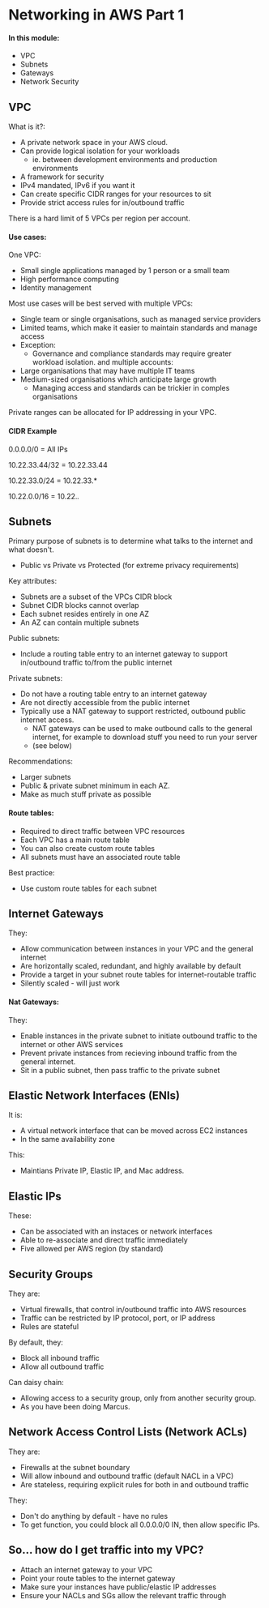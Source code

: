 # Networking in AWS Part 1

#### In this module: ####
- VPC
- Subnets
- Gateways
- Network Security

## VPC

What is it?:
- A private network space in your AWS cloud.
- Can provide logical isolation for your workloads
  - ie. between development environments and production environments
- A framework for security
- IPv4 mandated, IPv6 if you want it
- Can create specific CIDR ranges for your resources to sit
- Provide strict access rules for in/outbound traffic

There is a hard limit of 5 VPCs per region per account.

#### Use cases:
One VPC:
- Small single applications managed by 1 person or a small team
- High performance computing
- Identity management

Most use cases will be best served with multiple VPCs:
- Single team or single organisations, such as managed service providers
- Limited teams, which make it easier to maintain standards and manage access
- Exception:
  - Governance and compliance standards may require greater workload isolation.
and multiple accounts:
- Large organisations that may have multiple IT teams
- Medium-sized organisations which anticipate large growth
  - Managing access and standards can be trickier in comples organisations

Private ranges can be allocated for IP addressing in your VPC.

#### CIDR Example

0.0.0.0/0	= All IPs

10.22.33.44/32  = 10.22.33.44

10.22.33.0/24   = 10.22.33.*

10.22.0.0/16    = 10.22.*.*

## Subnets

Primary purpose of subnets is to determine what talks to the internet and what doesn't.
- Public vs Private vs Protected (for extreme privacy requirements)

Key attributes:
- Subnets are a subset of the VPCs CIDR block
- Subnet CIDR blocks cannot overlap
- Each subnet resides entirely in one AZ
- An AZ can contain multiple subnets

Public subnets:
- Include a routing table entry to an internet gateway to support in/outbound traffic to/from the public internet

Private subnets:
- Do not have a routing table entry to an internet gateway
- Are not directly accessible from the public internet
- Typically use a NAT gateway to support restricted, outbound public internet access.
  - NAT gateways can be used to make outbound calls to the general internet, for example to download stuff you need to run your server
  - (see below)

Recommendations:
- Larger subnets
- Public & private subnet minimum in each AZ.
- Make as much stuff private as possible

#### Route tables:
- Required to direct traffic between VPC resources
- Each VPC has a main route table
- You can also create custom route tables
- All subnets must have an associated route table

Best practice:
- Use custom route tables for each subnet

## Internet Gateways

They:
- Allow communication between instances in your VPC and the general internet
- Are horizontally scaled, redundant, and highly available by default
- Provide a target in your subnet route tables for internet-routable traffic
- Silently scaled - will just work

#### Nat Gateways:

They:
- Enable instances in the private subnet to initiate outbound traffic to the internet or other AWS services
- Prevent private instances from recieving inbound traffic from the general internet.
- Sit in a public subnet, then pass traffic to the private subnet

## Elastic Network Interfaces (ENIs)

It is:
- A virtual network interface that can be moved across EC2 instances
- In the same availability zone

This:
- Maintians Private IP, Elastic IP, and Mac address.

## Elastic IPs

These:
- Can be associated with an instaces or network interfaces
- Able to re-associate and direct traffic immediately
- Five allowed per AWS region (by standard)

## Security Groups

They are:
- Virtual firewalls, that control in/outbound traffic into AWS resources
- Traffic can be restricted by IP protocol, port, or IP address
- Rules are stateful

By default, they:
- Block all inbound traffic
- Allow all outbound traffic

Can daisy chain:
- Allowing access to a security group, only from another security group.
- As you have been doing Marcus.

## Network Access Control Lists (Network ACLs)

They are:
- Firewalls at the subnet boundary
- Will allow inbound and outbound traffic (default NACL in a VPC)
- Are stateless, requiring explicit rules for both in and outbound traffic

They:
- Don't do anything by default - have no rules
- To get function, you could block all 0.0.0.0/0 IN, then allow specific IPs.

## So... how do I get traffic into my VPC?

- Attach an internet gateway to your VPC
- Point your route tables to the internet gateway
- Make sure your instances have public/elastic IP addresses
- Ensure your NACLs and SGs allow the relevant traffic through




